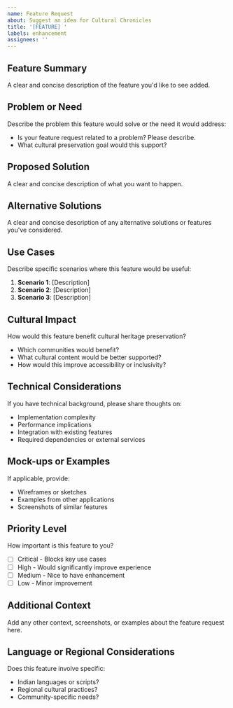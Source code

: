 ```yaml
---
name: Feature Request
about: Suggest an idea for Cultural Chronicles
title: '[FEATURE] '
labels: enhancement
assignees: ''
---
```


## Feature Summary
A clear and concise description of the feature you'd like to see added.

## Problem or Need
Describe the problem this feature would solve or the need it would address:
- Is your feature request related to a problem? Please describe.
- What cultural preservation goal would this support?

## Proposed Solution
A clear and concise description of what you want to happen.

## Alternative Solutions
A clear and concise description of any alternative solutions or features you've considered.

## Use Cases
Describe specific scenarios where this feature would be useful:
1. **Scenario 1**: [Description]
2. **Scenario 2**: [Description]
3. **Scenario 3**: [Description]

## Cultural Impact
How would this feature benefit cultural heritage preservation?
- Which communities would benefit?
- What cultural content would be better supported?
- How would this improve accessibility or inclusivity?

## Technical Considerations
If you have technical background, please share thoughts on:
- Implementation complexity
- Performance implications
- Integration with existing features
- Required dependencies or external services

## Mock-ups or Examples
If applicable, provide:
- Wireframes or sketches
- Examples from other applications
- Screenshots of similar features

## Priority Level
How important is this feature to you?
- [ ] Critical - Blocks key use cases
- [ ] High - Would significantly improve experience
- [ ] Medium - Nice to have enhancement
- [ ] Low - Minor improvement

## Additional Context
Add any other context, screenshots, or examples about the feature request here.

## Language or Regional Considerations
Does this feature involve specific:
- Indian languages or scripts?
- Regional cultural practices?
- Community-specific needs?